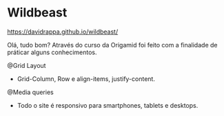 # Wildbeast 

https://davidrappa.github.io/wildbeast/

Olá, tudo bom? Através do curso da Origamid foi feito com a finalidade de práticar alguns conhecimentos.

@Grid Layout

  - Grid-Column, Row e align-items, justify-content.
  
@Media queries

  - Todo o site é responsivo para smartphones, tablets e desktops.


